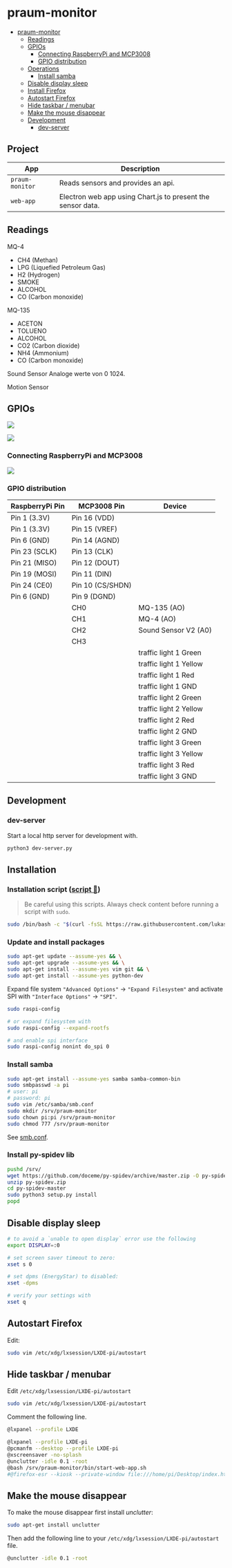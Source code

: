 # praum-monitor

<!-- TOC -->

* [praum-monitor](#praum-monitor)
    * [Readings](#readings)
    * [GPIOs](#gpios)
        * [Connecting RaspberryPi and MCP3008](#connecting-raspberrypi-and-mcp3008)
        * [GPIO distribution](#gpio-distribution)
    * [Operations](#operations)
        * [Install samba](#install-samba)
    * [Disable display sleep](#disable-display-sleep)
    * [Install Firefox](#install-firefox)
    * [Autostart Firefox](#autostart-firefox)
    * [Hide taskbar / menubar](#hide-taskbar--menubar)
    * [Make the mouse disappear](#make-the-mouse-disappear)
    * [Development](#development)
        * [dev-server](#dev-server)

<!-- TOC -->

## Project

| App             | Description                                                 |
|-----------------|-------------------------------------------------------------|
| `praum-monitor` | Reads sensors and provides an api.                          |
| `web-app`       | Electron web app using Chart.js to present the sensor data. |

## Readings

MQ-4

- CH4 (Methan)
- LPG (Liquefied Petroleum Gas)
- H2 (Hydrogen)
- SMOKE
- ALCOHOL
- CO (Carbon monoxide)

MQ-135

- ACETON
- TOLUENO
- ALCOHOL
- CO2 (Carbon dioxide)
- NH4 (Ammonium)
- CO (Carbon monoxide)

Sound Sensor
Analoge werte von 0 1024.

Motion Sensor

## GPIOs

![](doc/rpi-gpio.jpg)

![](doc/mcp3008.png)

### Connecting RaspberryPi and MCP3008

![](doc/rpi-mcp3008.webp)

### GPIO distribution

| RaspberryPi Pin | MCP3008 Pin      | Device                 |
|-----------------|------------------|------------------------|
| Pin 1 (3.3V)	   | Pin 16 (VDD)     |                        |
| Pin 1 (3.3V)	   | Pin 15 (VREF)    |                        |
| Pin 6 (GND)	    | Pin 14 (AGND)    |                        |
| Pin 23 (SCLK)   | 	Pin 13 (CLK)    |                        |
| Pin 21 (MISO)	  | Pin 12 (DOUT)    |                        |
| Pin 19 (MOSI)	  | Pin 11 (DIN)     |                        |
| Pin 24 (CE0)	   | Pin 10 (CS/SHDN) |                        |
| Pin 6 (GND)	    | Pin 9 (DGND)     |                        |
|                 | CH0              | MQ-135 (AO)            |
|                 | CH1              | MQ-4 (AO)              |
|                 | CH2              | Sound Sensor V2 (A0)   |
|                 | CH3              |                        |
|                 |                  | traffic light 1 Green  |
|                 |                  | traffic light 1 Yellow |
|                 |                  | traffic light 1 Red    |
|                 |                  | traffic light 1 GND    |
|                 |                  | traffic light 2 Green  |
|                 |                  | traffic light 2 Yellow |
|                 |                  | traffic light 2 Red    |
|                 |                  | traffic light 2 GND    |
|                 |                  | traffic light 3 Green  |
|                 |                  | traffic light 3 Yellow |
|                 |                  | traffic light 3 Red    |
|                 |                  | traffic light 3 GND    |

## Development

### dev-server

Start a local http server for development with.

```bash
python3 dev-server.py
```

## Installation

### Installation script ([script 📃](bin/install.sh))

> Be careful using this scripts. Always check content before running a script with `sudo`.

```bash
sudo /bin/bash -c "$(curl -fsSL https://raw.githubusercontent.com/lukasdanckwerth/praum-monitor/main/bin/install.sh)"
```

### Update and install packages

```bash
sudo apt-get update --assume-yes && \
sudo apt-get upgrade --assume-yes && \
sudo apt-get install --assume-yes vim git && \
sudo apt-get install --assume-yes python-dev
```

Expand file system `"Advanced Options"` -> `"Expand Filesystem"` and activate SPI with `"Interface Options"` -> `"SPI"`.

```bash
sudo raspi-config

# or expand filesystem with
sudo raspi-config --expand-rootfs

# and enable spi interface
sudo raspi-config nonint do_spi 0
```

### Install samba

```bash
sudo apt-get install --assume-yes samba samba-common-bin
sudo smbpasswd -a pi
# user: pi
# password: pi
sudo vim /etc/samba/smb.conf
sudo mkdir /srv/praum-monitor
sudo chown pi:pi /srv/praum-monitor
sudo chmod 777 /srv/praum-monitor
```

See [smb.conf](assets/smb.config).

### Install py-spidev lib

```bash
pushd /srv/
wget https://github.com/doceme/py-spidev/archive/master.zip -O py-spidev.zip
unzip py-spidev.zip
cd py-spidev-master
sudo python3 setup.py install
popd
```

## Disable display sleep

```bash
# to avoid a `unable to open display` error use the following
export DISPLAY=:0

# set screen saver timeout to zero:
xset s 0

# set dpms (EnergyStar) to disabled:
xset -dpms

# verify your settings with
xset q
```

## Autostart Firefox

Edit:

```bash
sudo vim /etc/xdg/lxsession/LXDE-pi/autostart
```

## Hide taskbar / menubar

Edit `/etc/xdg/lxsession/LXDE-pi/autostart`

```bash
sudo vim /etc/xdg/lxsession/LXDE-pi/autostart
```

Comment the following line.

```bash
@lxpanel --profile LXDE
```

```bash
@lxpanel --profile LXDE-pi 
@pcmanfm --desktop --profile LXDE-pi 
@xscreensaver -no-splash
@unclutter -idle 0.1 -root 
@bash /srv/praum-monitor/bin/start-web-app.sh
#@firefox-esr --kiosk --private-window file:///home/pi/Desktop/index.html
```

## Make the mouse disappear

To make the mouse disappear first install _unclutter_:

```bash
sudo apt-get install unclutter
```

Then add the following line to your `/etc/xdg/lxsession/LXDE-pi/autostart` file.

```bash
@unclutter -idle 0.1 -root
```
